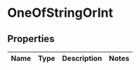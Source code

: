 
# OneOfStringOrInt

## Properties
| Name | Type | Description | Notes |
| ------------ | ------------- | ------------- | ------------- |



